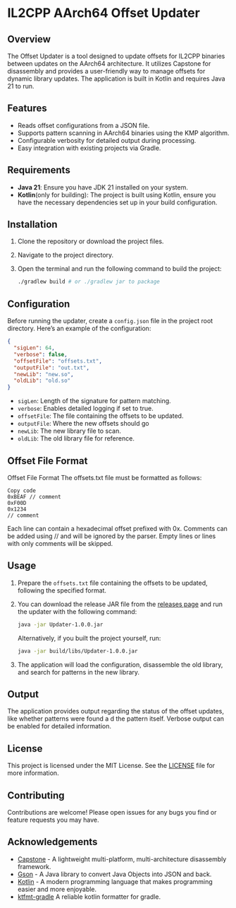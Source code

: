 # IL2CPP AArch64 Offset Updater

## Overview

The Offset Updater is a tool designed to update
offsets for IL2CPP binaries between updates on the AArch64 architecture.
It utilizes Capstone for disassembly and provides a
user-friendly way to manage offsets for dynamic library
updates. The application is built in Kotlin and requires
Java 21 to run.

## Features

- Reads offset configurations from a JSON file.
- Supports pattern scanning in AArch64 binaries using the KMP algorithm.
- Configurable verbosity for detailed output during processing.
- Easy integration with existing projects via Gradle.

## Requirements

- **Java 21**: Ensure you have JDK 21 installed on your system.
- **Kotlin**(only for building): The project is built using Kotlin, ensure you have the necessary dependencies set up in your build configuration.

## Installation

1. Clone the repository or download the project files.
2. Navigate to the project directory.
3. Open the terminal and run the following command to build the project:

   ```bash
   ./gradlew build # or ./gradlew jar to package
   ```

## Configuration

Before running the updater, create a `config.json` file in the project root directory. Here’s an example of the configuration:

```json
{
  "sigLen": 64,
  "verbose": false,
  "offsetFile": "offsets.txt",
  "outputFile": "out.txt",
  "newLib": "new.so",
  "oldLib": "old.so"
}
```

- `sigLen`: Length of the signature for pattern matching.
- `verbose`: Enables detailed logging if set to true.
- `offsetFile`: The file containing the offsets to be updated.
- `outputFile`: Where the new offsets should go
- `newLib`: The new library file to scan.
- `oldLib`: The old library file for reference.

## Offset File Format
Offset File Format
The offsets.txt file must be formatted as follows:
```
Copy code
0xBEAF // comment
0xF00D
0x1234
// comment
```
Each line can contain a hexadecimal offset prefixed with 0x.
Comments can be added using // and will be ignored by the parser.
Empty lines or lines with only comments will be skipped.

## Usage

1. Prepare the `offsets.txt` file containing the offsets to be updated, following the specified format.

2. You can download the release JAR file from the [releases page](https://github.com/n0thhhing/Il2Cpp-Offset-Updater/releases/) and run the updater with the following command:

   ```bash
   java -jar Updater-1.0.0.jar
   ```

   Alternatively, if you built the project yourself, run:

   ```bash
   java -jar build/libs/Updater-1.0.0.jar
   ```

3. The application will load the configuration, disassemble the old library, and search for patterns in the new library.

## Output

The application provides output regarding the status of the offset updates, like whether patterns were found a d the pattern itself. Verbose output can be enabled for detailed information.

## License

This project is licensed under the MIT License. See the [LICENSE](LICENSE) file for more information.

## Contributing

Contributions are welcome! Please open issues for any bugs you find or feature requests you may have.

## Acknowledgements

- [Capstone](https://www.capstone-engine.org/) - A lightweight multi-platform, multi-architecture disassembly framework.
- [Gson](https://github.com/google/gson) - A Java library to convert Java Objects into JSON and back.
- [Kotlin](https://kotlinlang.org/) - A modern programming language that makes programming easier and more enjoyable.
- [ktfmt-gradle](https://github.com/cortinico/ktfmt-gradle) A reliable kotlin formatter for gradle.
